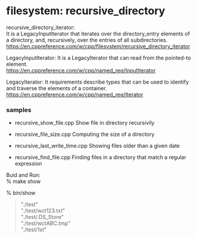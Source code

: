 filesystem:  recursive_directory
===============


recursive_directory_iterator:  
It is a LegacyInputIterator that iterates over the directory_entry elements of a directory, and, recursively, over the entries of all subdirectories.   
https://en.cppreference.com/w/cpp/filesystem/recursive_directory_iterator  

LegacyInputIterator: 
It is a LegacyIterator that can read from the pointed-to element.   
https://en.cppreference.com/w/cpp/named_req/InputIterator  

LegacyIterator:
It requirements describe types that can be used to identify and traverse the elements of a container.  
https://en.cppreference.com/w/cpp/named_req/Iterator  


### samples
- recursive_show_file.cpp
Show file in directory recursivily

- recursive_file_size.cpp
Computing the size of a directory

- recursive_last_write_time.cpp
Showing files older than a given date

- recursive_find_file.cpp
Finding files in a directory that match a regular expression


Buid and Run:  
% make show

% bin/show 
> "./test"  
> "./test/wct123.txt"  
> "./test/.DS_Store"  
> "./test/wctABC.tmp"  
> "./test/1st"  


